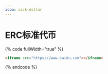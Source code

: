 ```yaml
---
icon: sack-dollar
---
```


# ERC标准代币

{% code fullWidth="true" %}
```html
<iframe src="https://www.baidu.com"></iframe>
```
{% endcode %}
